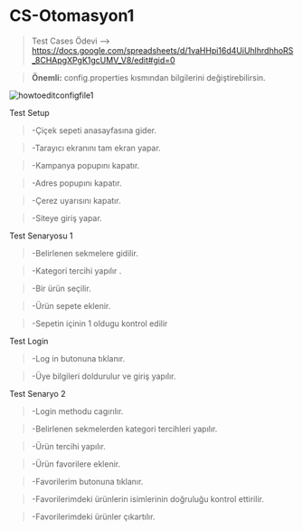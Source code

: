 # CS-Otomasyon1
> Test Cases Ödevi --> https://docs.google.com/spreadsheets/d/1vaHHpi16d4UiUhlhrdhhoRS_8CHApgXPgK1gcUMV_V8/edit#gid=0

>**Önemli:** config.properties kısmından bilgilerini değiştirebilirsin.
>
![howtoeditconfigfile1](https://user-images.githubusercontent.com/37184598/142984893-0475334b-a5f7-4a96-9f71-234f04e88a0f.gif)

Test Setup

>-Çiçek sepeti anasayfasına gider.

>-Tarayıcı ekranını tam ekran yapar.

>-Kampanya popupını kapatır.

>-Adres popupını kapatır.

>-Çerez uyarısını kapatır.

>-Siteye giriş yapar.

Test Senaryosu 1 

>-Belirlenen sekmelere gidilir.

>-Kategori tercihi yapılır .

>-Bir ürün seçilir.

>-Ürün sepete eklenir.

>-Sepetin içinin 1 oldugu kontrol edilir

Test Login 

>-Log in butonuna tıklanır.

>-Üye bilgileri doldurulur ve giriş yapılır.

Test Senaryo 2 

>-Login methodu cagırılır.

>-Belirlenen sekmelerden kategori tercihleri yapılır.

>-Ürün tercihi yapılır.

>-Ürün favorilere eklenir.

>-Favorilerim butonuna tıklanır.

>-Favorilerimdeki ürünlerin isimlerinin doğruluğu kontrol ettirilir.

>-Favorilerimdeki ürünler çıkartılır.
 
